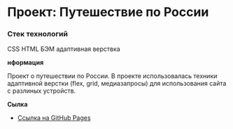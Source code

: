 # Проект: Путешествие по России

### Стек технологий
CSS
HTML
БЭМ
адаптивная верствка

**нформация**

Проект о путешествии по России.
В проекте использовалась техники адаптивной верстки (flex, grid, медиазапросы) для использования сайта с разлиных устройств.

**Сылка**

* [Ссылка на GitHub Pages](https://www.figma.com/file/5S2WSbEFL6awjVWJ0NWL8Q/Sprint-3_-Russia-_-desktop-mobile?node-id=28503%3A0)


